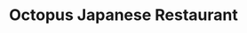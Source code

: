 ---
layout: place
title: "Octopus Japanese Restaurant"
permalink: /california/burbank/octopus-japanese-restaurant.html
stateAbbr: CA
stateName: California
cityName: Burbank
seo:
  name: "Octopus Japanese Restaurant"
  type: Restaurant
  links: null
description: "Octopus Japanese Restaurant serves delicious sushi in Burbank, California. Try fresh Japanese dishes for a great dining experience. "
place_id: ChIJOXkXblCVwoARLHzsn0Jpi8Q
photos:
  - name: >-
      places/ChIJOXkXblCVwoARLHzsn0Jpi8Q/photos/AeeoHcJzqtPEOivrH6A_6acRKRcNYkrBzGcQmYoMvHnqU594CHWrJp-iH9ANgWVeDZmkJgQBzwoc_KDyl5d8na_9OihcGEbKiydM5sBPsklbNCG4iIoJwogOTjKz54FqD5ETDYk2ANt94X4EufXJ61m6j6uVbOf7CpkyqMYoGDLaDyZ_zNj1Sfhwo6vAVYg5oTlADSEkdWSxYBEKAXBLhJRTNSYiAXB58-euCOvkV7CVBLj-G5WYZ9-BZIOmXScU9KlEnSl2WvOD1QCDJkH-fG_xbHwgnfa47iNKinL3M7CnFJDlkg
    widthPx: 700
    heightPx: 288
    authorAttributions:
      - displayName: Octopus Japanese Restaurant
        uri: https://maps.google.com/maps/contrib/115777835345455344557
        photoUri: >-
          https://lh3.googleusercontent.com/a-/ALV-UjVWMth1O98n92C0UIjR6mCo7CwllIalGSmdgGtKu4FumkkdpAc=s100-p-k-no-mo
    flagContentUri: >-
      https://www.google.com/local/imagery/report/?cb_client=maps_api_places.places_api&image_key=!1e10!2sAF1QipNdiWqWoGUL9ASdIgouQIo9mrShQM4u0qPv-3rh&hl=en-US
    googleMapsUri: >-
      https://www.google.com/maps/place//data=!3m4!1e2!3m2!1sAF1QipNdiWqWoGUL9ASdIgouQIo9mrShQM4u0qPv-3rh!2e10!4m2!3m1!1s0x80c295506e177939:0xc48b69429fec7c2c
  - name: >-
      places/ChIJOXkXblCVwoARLHzsn0Jpi8Q/photos/AeeoHcIKvual_LKkF66WOG-AEFmLmosjtn1TI2dJoLHTreuwC1NlApMZoEQOPgFIoVknMmCwLHScZPDu0rvR1mz1_W3ot6QibvYFVzCbxMppdXHv4xSU1ax7HmtVExCZrg9FFZfHbwFPGfVlNE8R0SXqkzEqHDZT-3vj_YC4Wjlo7NK8BViSp0ad-6_eGzoS-VM4bYIgruqZMHgxt9DBII1i18fleAzX0iyliC3QLNRGCATJnwq3zvpeHk6YsiZMOQHYmK3t_Q323xqHVRsc7oMbdbbvc4uoVRJGGZEZoYASgfkvQQ
    widthPx: 1500
    heightPx: 1000
    authorAttributions:
      - displayName: Octopus Japanese Restaurant
        uri: https://maps.google.com/maps/contrib/115777835345455344557
        photoUri: >-
          https://lh3.googleusercontent.com/a-/ALV-UjVWMth1O98n92C0UIjR6mCo7CwllIalGSmdgGtKu4FumkkdpAc=s100-p-k-no-mo
    flagContentUri: >-
      https://www.google.com/local/imagery/report/?cb_client=maps_api_places.places_api&image_key=!1e10!2sAF1QipNdGgefgUhcTfbMfm1E9l8T-x8A_jBhwRRNpKPz&hl=en-US
    googleMapsUri: >-
      https://www.google.com/maps/place//data=!3m4!1e2!3m2!1sAF1QipNdGgefgUhcTfbMfm1E9l8T-x8A_jBhwRRNpKPz!2e10!4m2!3m1!1s0x80c295506e177939:0xc48b69429fec7c2c
  - name: >-
      places/ChIJOXkXblCVwoARLHzsn0Jpi8Q/photos/AeeoHcJJmqIqcKHx3ZFYGxHL5OC9Ywz9-o0E20tt4ksJnnET3Q0y_X5fspr117sw2AyhYUvmYtIVrIvwhFWnWX4XRjfyqwQU8T1KyIXlOge06c65ApywEk_X18L3yXAZC0_jQiMrffIhZfZGjvPWU8aJNeV3BpR3DNirhmSAmFV8cLwr_uB8hebeggeJQlNANWBY0CCEU4JF4mjciXBRMUhoDMp4omBgLAmnT-2LowMDHtAvnPmIYvB5FSJ7e9MoIg0Akb2wjtGgKnsBq_T79k31WZDVpwCNxJ0ZmHlxVLf8Y9SB-w
    widthPx: 820
    heightPx: 360
    authorAttributions:
      - displayName: Octopus Japanese Restaurant
        uri: https://maps.google.com/maps/contrib/115777835345455344557
        photoUri: >-
          https://lh3.googleusercontent.com/a-/ALV-UjVWMth1O98n92C0UIjR6mCo7CwllIalGSmdgGtKu4FumkkdpAc=s100-p-k-no-mo
    flagContentUri: >-
      https://www.google.com/local/imagery/report/?cb_client=maps_api_places.places_api&image_key=!1e10!2sAF1QipOaZwZyT9GL0N7lz0EH7PVqK0aOwd7PFLZyYEhL&hl=en-US
    googleMapsUri: >-
      https://www.google.com/maps/place//data=!3m4!1e2!3m2!1sAF1QipOaZwZyT9GL0N7lz0EH7PVqK0aOwd7PFLZyYEhL!2e10!4m2!3m1!1s0x80c295506e177939:0xc48b69429fec7c2c
  - name: >-
      places/ChIJOXkXblCVwoARLHzsn0Jpi8Q/photos/AeeoHcLC0g7ratLXsiOWnmshB7RfGOgnSUVxZBr7Ki9ycAI4xWPv9xVHw1MNsag89jv-w75bwD1l0-Lr1MEVhVnNUAnuLk-DYVM4tSVbTGpCCcSFoV7-MK74TcR3YFNC_ul3FM_WW-rDvRxtwlrCtBUMXYRfb6tqJ7hE8l1C89MVnUFeilYH24KhNg8XnLwZZCUM-oqLMbOxFm4U9GP3s8pq_NLa8ePNeNv2AmIup_270tcOauwAgcmt4fijX6gl3yVLng4fbFbWIaHqdkxD08-4M09erad8cagolQR9TXXvUycF5A
    widthPx: 1500
    heightPx: 1000
    authorAttributions:
      - displayName: Octopus Japanese Restaurant
        uri: https://maps.google.com/maps/contrib/115777835345455344557
        photoUri: >-
          https://lh3.googleusercontent.com/a-/ALV-UjVWMth1O98n92C0UIjR6mCo7CwllIalGSmdgGtKu4FumkkdpAc=s100-p-k-no-mo
    flagContentUri: >-
      https://www.google.com/local/imagery/report/?cb_client=maps_api_places.places_api&image_key=!1e10!2sAF1QipOPWlOzAroQzoIcWSjpVvzKi3poXUIuBcI4fU9c&hl=en-US
    googleMapsUri: >-
      https://www.google.com/maps/place//data=!3m4!1e2!3m2!1sAF1QipOPWlOzAroQzoIcWSjpVvzKi3poXUIuBcI4fU9c!2e10!4m2!3m1!1s0x80c295506e177939:0xc48b69429fec7c2c
  - name: >-
      places/ChIJOXkXblCVwoARLHzsn0Jpi8Q/photos/AeeoHcKDAXz8NJXiZ7ulooukq1Ks_RQ9rQpowi06-bfPGh62YuDx06DLScOfaH4fETFuizelrV87JhBrQKqB1mdpFA3rPjaFR-TqrZpL_FBIl1uyqi3ANLCYqB4oe9UK8x5Ka0cN234MBPKG3_vbXMx_7HG3Zxj2JrD4u3_eY-BKLUe-o3kdFnJHoixEdabv__GtEpVzf0zLmKgxAXml6jJ31UMnkPKv0m5NzgdPfIWGlaBQG1LubmysKX5VBL6RYsxLe3aNEYe7dPmXUQuazKoXrU1-ysC3llBklBB3R-CEF8zjOXdqI5Ofm_FnyTS6CVrB-MvJjggtCaX_9VjAONCs6-2oiAd9ARo7j1PoQHwC2aKgjvWEPcCYpIy7jKqxZs-msXozLtvGbwb3uLhaCF2C_svnTaA32Ctr7kVOHi4Eq4Q
    widthPx: 1290
    heightPx: 2265
    authorAttributions:
      - displayName: Rose Tran
        uri: https://maps.google.com/maps/contrib/118401114893054263093
        photoUri: >-
          https://lh3.googleusercontent.com/a-/ALV-UjUbJLuo19a1gxk4nkviT3umJt8E9vO2Eg8hRNdfkjiwH1nv97YWzA=s100-p-k-no-mo
    flagContentUri: >-
      https://www.google.com/local/imagery/report/?cb_client=maps_api_places.places_api&image_key=!1e10!2sCIHM0ogKEICAgIDH89iBYA&hl=en-US
    googleMapsUri: >-
      https://www.google.com/maps/place//data=!3m4!1e2!3m2!1sCIHM0ogKEICAgIDH89iBYA!2e10!4m2!3m1!1s0x80c295506e177939:0xc48b69429fec7c2c
  - name: >-
      places/ChIJOXkXblCVwoARLHzsn0Jpi8Q/photos/AeeoHcIlji7EfgzsJIXa2qZOHeZb4TnYJQZrasn5-Nfz_AAKpvmwmvRX1Cwc_JBqQIjnMgGxbVjXKw4cTjjZCcbqSZs1-a9QQ2wHXGeNKIdvxI0DXVmlVdyplqLxnDx--NnmvNU8DCtu0TGDOxP1apwf_8r1Zq4JtfvPolqnwW_LtfVrghPGGoyU2FcbaX0xotZZJORBF3CFqswMQlq-nmgflA61Pqzb7LrlnG0Nx4yZoBtx4KQl3lQU4vOXIPoW9sE2Mwn4QMJCcDGTWguLgyGwKQM3YPFjWTC19Zyy792jJoAIC2bunTt4r2Dvwx0j7wkFbtQiyzJhvXSEah5JvO3htrGH-YdclSys07XfSTRej6A6NEynyT66IB8-_z8U_YhjZUwQ7xx9qqxknz3YQaTTtLOz498P0ZOWhCN-ACq70KrukGDp
    widthPx: 3024
    heightPx: 4032
    authorAttributions:
      - displayName: desyyy22
        uri: https://maps.google.com/maps/contrib/115295822653360590931
        photoUri: >-
          https://lh3.googleusercontent.com/a-/ALV-UjU9qM_G1aNQCgIrPsAykcs-yoU7xec5hvGyVakTyFrPXtfPMp40QA=s100-p-k-no-mo
    flagContentUri: >-
      https://www.google.com/local/imagery/report/?cb_client=maps_api_places.places_api&image_key=!1e10!2sCIHM0ogKEICAgIDdhYKK9wE&hl=en-US
    googleMapsUri: >-
      https://www.google.com/maps/place//data=!3m4!1e2!3m2!1sCIHM0ogKEICAgIDdhYKK9wE!2e10!4m2!3m1!1s0x80c295506e177939:0xc48b69429fec7c2c
  - name: >-
      places/ChIJOXkXblCVwoARLHzsn0Jpi8Q/photos/AeeoHcLUxlFWUVIE0gMUbXSFTKYVlbO115gFrqo2qfxKP22mPfMVXEfWG2kwjvr52I1DN8GfgtfcpDqJO6wB8RcIHK_Ftt0bbV5_VMUGj7TWrQv75clghkzM61fV3J5Flvbyssm1FiQllHjstp_SVueiEt3bqH_4THogR3tlyCe5_vu0LCeL9wBnVJC2kIAKHDoxc0iEvmQN1pVAP9sNF-s-89Ffz2oCA4lqDgGmh_BDgbBHNpyq0ikFns0m4fNs1Yu7zadI3ONmpgGwj-Abmz5I04-j_OLw9ktrqG8IJbqgH1aCgbPovjoj18wcYZRGRtj22Yc0QT6QOqW51dmOr9K8izFsXNstWuXLZWwX-Mk9eQ7vJlOLrV6m_EhGrWJganLUPmc3gqKJH67C_dI3Sts4SVt2SIq12bDkmrMGadVBNUgWx_5J
    widthPx: 4080
    heightPx: 3072
    authorAttributions:
      - displayName: Ken Wong
        uri: https://maps.google.com/maps/contrib/116396021024611789723
        photoUri: >-
          https://lh3.googleusercontent.com/a-/ALV-UjWfEukxArLTDtBr1RGV91KS9bGI6slGaXP2hHFu5EdHdn-K3nbweQ=s100-p-k-no-mo
    flagContentUri: >-
      https://www.google.com/local/imagery/report/?cb_client=maps_api_places.places_api&image_key=!1e10!2sCIHM0ogKEICAgICJkOmyuQE&hl=en-US
    googleMapsUri: >-
      https://www.google.com/maps/place//data=!3m4!1e2!3m2!1sCIHM0ogKEICAgICJkOmyuQE!2e10!4m2!3m1!1s0x80c295506e177939:0xc48b69429fec7c2c
  - name: >-
      places/ChIJOXkXblCVwoARLHzsn0Jpi8Q/photos/AeeoHcKBxAw6AsK0U8e3H6GtEo-hfQiMlBDfejKCdRI11mcL-_LFXYjWIoKCl4Ys7rpd79V-p5_mHdzCf-zv35h9etmE-m0WGVmB5gwosxKSrXo8YfsuEGHh9dcYGx5rja73labYlvreVdkf55RSnm1QRT_e6w-ULrydYXklVgPz-98x3kd2lvskPUbmZWJikeqFA4I-_RiPc2Iph4lt9u_9WlzgDiikAFQNiNSL6z1TROVPzpL08Jickg18xpudkReWQ0uvIxblNhg3Ap-BM2QZiqZdiWRPk9RdxDRrOWFklPXiBUJNF-NzWMuwTXwA1RGFpPy2toXnm2-snIrjQMkVptnDjgZG0DfgqWqBgrQ4WVYTlUSoXNlafpdM0isEK97YgDKAnwdEzJEvK57UyAALpm6gGgrJD4FLxivr6S-u0_hQW4Op
    widthPx: 4032
    heightPx: 3024
    authorAttributions:
      - displayName: Stephen Collins
        uri: https://maps.google.com/maps/contrib/108624503559248659609
        photoUri: >-
          https://lh3.googleusercontent.com/a-/ALV-UjW6Jgrm3t7UMkcl14PO00k3cmeLRMiU58DwEUHpWzN0R3UW2I_UxA=s100-p-k-no-mo
    flagContentUri: >-
      https://www.google.com/local/imagery/report/?cb_client=maps_api_places.places_api&image_key=!1e10!2sCIHM0ogKEICAgIC4_9nEmAE&hl=en-US
    googleMapsUri: >-
      https://www.google.com/maps/place//data=!3m4!1e2!3m2!1sCIHM0ogKEICAgIC4_9nEmAE!2e10!4m2!3m1!1s0x80c295506e177939:0xc48b69429fec7c2c
  - name: >-
      places/ChIJOXkXblCVwoARLHzsn0Jpi8Q/photos/AeeoHcL69UL8O1fyI_zo2endguDWF3QJ2pVYseZHsZ0HTWrquD9OZpOmyCVzDOsewUACx3MqL7hT5mWSB8A6rubxS5-O51lDKf6aYbodehPPAk78ef_8toKpA71mxy2ydStp_VVqe2kHxLb9FOYt8KBr3amzMNc7hRH_eA96B-xx4vrX6F6rOfHIhMKf1PPnyDxf-QE8bzsqGevPJ8bp2D4YBAExY1UBEDcrjOoDAlz7mfdsHCvy43qPoGB4njvlvzBZO08eSWQqeb-v91JObchJg7Q1FSYN_7SVg6_IQmSWVKn4-Q
    widthPx: 4480
    heightPx: 4480
    authorAttributions:
      - displayName: Octopus Japanese Restaurant
        uri: https://maps.google.com/maps/contrib/115777835345455344557
        photoUri: >-
          https://lh3.googleusercontent.com/a-/ALV-UjVWMth1O98n92C0UIjR6mCo7CwllIalGSmdgGtKu4FumkkdpAc=s100-p-k-no-mo
    flagContentUri: >-
      https://www.google.com/local/imagery/report/?cb_client=maps_api_places.places_api&image_key=!1e10!2sAF1QipO6gxyKePZfsljCy1aLElv2kBlZTM3R-uq6LD9a&hl=en-US
    googleMapsUri: >-
      https://www.google.com/maps/place//data=!3m4!1e2!3m2!1sAF1QipO6gxyKePZfsljCy1aLElv2kBlZTM3R-uq6LD9a!2e10!4m2!3m1!1s0x80c295506e177939:0xc48b69429fec7c2c
  - name: >-
      places/ChIJOXkXblCVwoARLHzsn0Jpi8Q/photos/AeeoHcLjaksPndqeUBGmh1kaJbIqHC4-t9aV4YbtEH7MTOX5YRNWg6jgpL2fJYHvec1qkj38jeblfmKkGflcqEQ2H-NZLQzu9Uvxl8Y77dQiG4wHvSg7DQ7Q6YfI5v9thIm6k8uRY5K8Sak1ocWsvOv2q2EsCo7_o0tPaREdM4_brtDXsadepsFnlQ7a7l5-uVU-IA8LqaitmKUt4wWuR89z7UuvQz7gAkevuJ2ylDk3wM66mkutHAhWM6v_gz9jbPz6t3hkNmhWGmmgD6MS3WRobv-CTkUSgCHnu0x_La-9eCurT9XWv5tLwBXdzmoq5oyXczSy2QsH2Y2vwdPvnUWSFK6yzDPUGzzD-WI-a7e4lvrazuKS9r-o_1BZBAurDRU0kqQDTbP9WkY7MIaqbqP4A_9adMh-oJ8ZRdDKnzL_xGM
    widthPx: 4032
    heightPx: 3024
    authorAttributions:
      - displayName: Shella Rose (Shella)
        uri: https://maps.google.com/maps/contrib/108323447815821983830
        photoUri: >-
          https://lh3.googleusercontent.com/a/ACg8ocLuAwpJCTuQhQMhhs-n1K7dZKUtslaz1PLCYqzy0ppbPghxFg=s100-p-k-no-mo
    flagContentUri: >-
      https://www.google.com/local/imagery/report/?cb_client=maps_api_places.places_api&image_key=!1e10!2sCIHM0ogKEICAgICxt-L8Sg&hl=en-US
    googleMapsUri: >-
      https://www.google.com/maps/place//data=!3m4!1e2!3m2!1sCIHM0ogKEICAgICxt-L8Sg!2e10!4m2!3m1!1s0x80c295506e177939:0xc48b69429fec7c2c
address: 227 E Palm Ave, Burbank, CA 91502, USA
street: 227 E Palm Ave
city: Burbank
state: CA
zip: '91502'
country: USA
neighborhood: null
latitude: '34.182956'
longitude: '-118.310357'
accessibility_options:
  wheelchairAccessibleParking: true
  wheelchairAccessibleRestroom: true
  wheelchairAccessibleSeating: true
business_status: OPERATIONAL
name: Octopus Japanese Restaurant
google_maps_links:
  directionsUri: >-
    https://www.google.com/maps/dir//''/data=!4m7!4m6!1m1!4e2!1m2!1m1!1s0x80c295506e177939:0xc48b69429fec7c2c!3e0
  placeUri: https://maps.google.com/?cid=14162529188068490284
  writeAReviewUri: >-
    https://www.google.com/maps/place//data=!4m3!3m2!1s0x80c295506e177939:0xc48b69429fec7c2c!12e1
  reviewsUri: >-
    https://www.google.com/maps/place//data=!4m4!3m3!1s0x80c295506e177939:0xc48b69429fec7c2c!9m1!1b1
  photosUri: >-
    https://www.google.com/maps/place//data=!4m3!3m2!1s0x80c295506e177939:0xc48b69429fec7c2c!10e5
primary_type: Sushi Restaurant
opening_hours:
  regular: null
  current: null
secondary_opening_hours:
  regular:
    weekdayDescriptions: null
    type: null
  current:
    weekdayDescriptions: null
    type: null
phone: null
price_level: null
price_range: null
rating: null
rating_count: 0
website: null
reviews: null
parking_options: null
payment_options: null
allow_dogs: null
curbside_pickup: null
delivery: null
dine_in: null
good_for_children: null
good_for_groups: null
good_for_sports: null
live_music: null
menu_for_children: null
outdoor_seating: null
reservable: null
restroom: null
serves_beer: null
serves_breakfast: null
serves_brunch: null
serves_cocktails: null
serves_coffee: null
serves_dinner: null
serves_dessert: null
serves_lunch: null
serves_vegetarian_food: null
serves_wine: null
takeout: null
summary: null

---